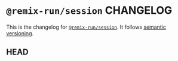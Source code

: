 # `@remix-run/session` CHANGELOG

This is the changelog for [`@remix-run/session`](https://github.com/remix-run/remix/tree/main/packages/session). It follows [semantic versioning](https://semver.org/).

## HEAD
